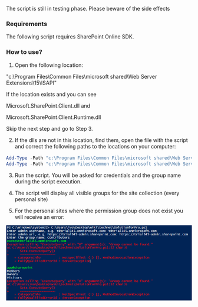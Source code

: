 The script is still in testing phase. Please beware of the side effects

 

 

### Requirements
 
The following script requires SharePoint Online SDK.

 

### How to use?
1. Open the following location:

"c:\Program Files\Common Files\microsoft shared\Web Server Extensions\15\ISAPI\"

If the location exists and you can see

Microsoft.SharePoint.Client.dll    and

Microsoft.SharePoint.Client.Runtime.dll

Skip the next step and go to Step 3.

 

2. If the dlls are not in this location, find them, open the file with the script and correct the following paths to the locations on your computer:

```PowerShell
Add-Type -Path "c:\Program Files\Common Files\microsoft shared\Web Server Extensions\15\ISAPI\Microsoft.SharePoint.Client.dll"  
Add-Type -Path "c:\Program Files\Common Files\microsoft shared\Web Server Extensions\15\ISAPI\Microsoft.SharePoint.Client.Runtime.dll"  
``` 
 
3. Run the script. You will be asked for credentials and the group name during the script execution.

4. The script will display all visible groups for the site collection (every personal site)

5. For the personal sites where the permission group does not exist you will receive an error:

<img src="../Remove permission groups from personal files/SolutionForPropic.PNG" width="850">

 

 

 

 
